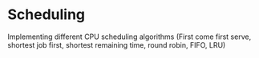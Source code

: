 # Scheduling
Implementing different CPU scheduling algorithms (First come first serve, shortest job first, shortest remaining time, round robin, FIFO, LRU)
